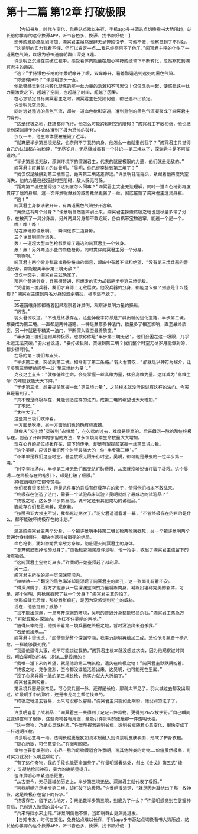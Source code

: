 # 第十二篇 第12章 打破极限
        【告知书友，时代在变化，免费站点难以长存，手机app多书源站点切换看书大势所趋，站长给你推荐的这个换源APP，听书音色多、换源、找书都好使！】
       恐怖的威胁感急剧增加，阊冥君主虽然是肆无忌惮的性子，可他不傻，他察觉到了不对劲。
       “这吴明的实力我看不懂，但可以肯定一点……我已经奈何不了他了。”阊冥君主呼的化作了一道黑色气流，以极为恐怖速度朝群山深处飞遁。
       许景明正沉浸在突破过程中，感受着体内能量在眉心神符的统领下不断转化，忽然察觉到阊冥君主的遁逃。
       “逃？”手持银色长枪的许景明睁开了眼，双眸睁开，看着那遁逃到远处的黑色气流。
       “你逃得掉吗？”许景明念头一起。
       他能够感觉到体内转化凝练的那一丝力量的浩瀚和不可思议！仅仅念头一起，便感觉这一丝力量激发之下，超越了空间，也超越了时间，超越了因果。
       在心念锁定目标阊冥君主之时，阊冥君主任凭如何逃，都已逃不出锁定。
       许景明凭空消失。
       同时远处遁逃的黑色气流，却被一道血色枪影穿透，遭到重创的黑色气流凝聚成了阊冥君主的身形。
       “这是终极之地，赶路都得飞行，他怎么可能跨越时空的阻碍？”阊冥君主不敢相信，他也感觉到深渊赐予的生命体遭到了极为恐怖的破坏。
       仅仅一击，他生命体便被摧毁了近半。
       “就算是半步第三境无敌，也奈何不了我的肉身。他怎么一击就重创我了？”阊冥君主只觉得自己的认知都在被粉碎，“无尽岁月，无尽疆域都有一个共识——第三境以下，深渊君主是不可摧毁的。”
       “半步第三境无敌，深渊环境下的深渊君主，代表的就是极限的力量，他们就是无敌的。”
       阊冥君主盯着前方的许景明，“吴明，你已经突破到第三境了？”
       “我仅仅是触摸到第三境而已，距离第三境还差得远。”许景明轻轻摇头，紧跟着他再度凭空消失，他的力量已经超越时空阻碍，敌人躲无可躲。
       “距离第三境还差得远？这到底怎么回事？”阊冥君主完全无法理解，同时一道血色枪影再度贯穿了他的身躯，这一次许景明爆发的威势竟然更强了一丝，彻底摧毁了阊冥君主这具身躯。
       “逃！”
       阊冥君主身躯溃散开来，有两道黑色气流分开逃窜。
       “竟然还有两个分身？”许景明自然能辨别出来，阊冥君主探索终极之地也是尽量多带了分身，在被灭了一具分身后，另外两具分身都不敢迟疑，各自携带宝物逃窜，能逃一个是一个。
       哗！哗！哗！
       站在原地的许景明，一瞬间化作三道身影。
       三个许景明同时消失。
       轰！一道超大型血色枪影贯穿了遁逃的阊冥君主一个分身。
       轰！轰！另外两道小些的血色枪影，同时贯穿阊冥君主另一个分身。
       “啊啊啊。”
       阊冥君主两个分身都露出狰狞扭曲的面容，眼眸中有着不甘和绝望，“没有第三境兵器的普通分身，都能媲美半步第三境无敌？”
       仅仅一交手，阊冥君主就确定了。
       那两个普通分身，兵器很普通，可爆发的实力却都是半步第三境无敌。
       “凭借第三境兵器，我们才算得上无敌层次。他没兵器的分身，都能这么强？到底是什么怪物？”阊冥君主遭到两名分身的追杀袭扰，根本逃不脱了。
       ……
       35道巍峨身影都循着因果观察着许景明，观察许景明力量的操纵。
       “厉害。”
       羽火君惊叹道，“不愧是终极存在，这些神秘字符却是开辟出新的进化道路。半步第三境，想要成为第三境。一直都是两种道路。一种是兼修多种法门，数量多了相互影响，直至最终质变。另一种就是专精某一法门，不断深入直至最终质变。”
       “半步第三境们达到某种极限，也被称作是‘半步第三境无敌’，他们会困在这一极限，几乎永远无法突破。”羽火君说道，“要打破极限，突破到第三境？我们整个时空无尽岁月能做到的，都少得可怜。”
       在场的第三境们都点头。
       “半步第三境，突破到第三境。如今有了第三条路。”羽火君赞叹，“那就是以神符为媒介，让半步第三境提前感受一丝‘第三境的力量’。”
       克夜之主点头：“就像低维生命，会先掌握一丝高维力量，体会高维力量。这样成为‘高维生命’的难度就能大大下降。”
       “半步第三境，想要提前掌握一丝‘第三境力量’，之前根本就没听说过有这样的法门。今天算是看到了。”
       “真不愧是终极存在，竟能创造这样的法门，成第三境的希望也大大增加。”
       “了不起。”
       “太伟大了。”
       这些第三境们吹捧着。
       一方面是吹捧，另一方面他们也的确有些震撼。
       就像从‘初生境’突破到‘永恒境’，在久远的过去，难度是很高的。后来母河一脉的那位终极存在，创造了开辟体内宇宙的方法，令永恒境高维生命数量大大增加。
       现在心界的那位终极存在，留下的传承，却是有望提前掌握一丝第三境力量。
       “这个吴明，应该是我们整个时空最强大的一位‘半步第三境’。”
       “不单单是我们这座时空，甚至放眼无限平行时空，吴明，都可能是最强的一位半步第三境。”
       “时空竞技场内，半步第三境无敌们都无法打破极限，从来就没听说谁打破了极限。这个吴明……在终极存在的指引下，却是打破了极限。”
       35位巍峨存在都夸赞着。
       他们都有很多想法，但是这件事的背后有终极存在的影子，使得他们根本不敢乱来。
       “终极存在创造了法门，需要一个试验品来试验？吴明就成了最成功的试验品？”
       “终极之地，这么多半步第三境，说不定还有其他成功的试验品。”
       巍峨存在们都思索着，观察着。
       “按照弗亚大领主所说，我都死过两次了。”羽火君遥遥看着一幕，“不管终极存在的目的是什么，都不能破坏终极存在的计划。”
       ……
       遁逃的阊冥君主两个分身，一个被许景明手持第三境长枪两枪就戳死，另一个被许景明两个普通分身纠缠住，很快也落得被戳死的结局。
       血色枪影，犹如游龙贯穿敌方身躯，彻底湮灭阊冥君主的身体。
       “总算彻底毁掉他的分身了。”血色枪影凝聚成许景明，他一招手，收起了阊冥君主遗留下的所有物品。
       “这阊冥君主宝物可真多。”许景明开始查探起了战利品。
       另一边。
       阊冥君主所在的那一层深渊空间内。
       “咕咕咕~~~”翻滚的黑色海洋却是浮现了阊冥君主的面孔，这一张面孔有着不安。
       “得深渊赐予，我方才能够以一层深渊空间的力量凝练肉身，凝练出堪称完美的躯体。可是，那个吴明，两枪就戳死了我一个分身？”阊冥君主真的怕了。
       他那般肆无忌惮，那般嚣张癫狂，是因为没感觉到死亡的威胁。
       现在，他感觉到了威胁！
       “我不能出深渊，一旦离开深渊的环境，吴明的普通分身都能轻易杀我。”阊冥君主焦急万分，“可就算躲在深渊内，也扛不住吴明的两枪。”
       “值得庆幸的是，他携带着第三境兵器在终极之地，暂时没法出来追杀我。”
       “若是他出来……”
       阊冥君主很忧虑，“即便借助整个深渊空间，我实力能够再增加三成。恐怕他多耗费十枪八枪，一样能够戳死我。”
       “我逼他逼得太狠，他不可能饶过我的。”阊冥君主根本就没想过求饶，因为他观察过时间线，明白吴明的性格，求饶……是没用的！
       “我唯一活下来的希望，就是他的第三境长枪，遗失在终极之地！”阊冥君主默默期盼着。
       “终极之地，竞争激烈，至今都没谁能活着出来。这吴明，也可能死在里面。”
       “没了心灵兵器一脉的第三境长枪，他实力就大大折扣了。”
       阊冥君主期盼着。
       第三境兵器是很常见，可心灵兵器一脉，还得是长枪，那就太罕见了。羽火城过去都没出现过，许景明手中的那件，还是帝龙岛主帮忙找来的。
       “终极之地进去容易，出来可没那么容易。”阊冥君主只能如此期盼，他没别的法子了。
       ……
       许景明查看了战利品：“阊冥君主一共得到了足足五件奇物，更得到2622枚字符。”自己瞬间就变得富有了很多，这些奇物各有用途，最吸引许景明的还是那一件透明长棍。
       “这一奇物，乃是心灵珠材质。”许景明握着透明长棍，透明长棍随着心意变化，很快变成了一杆透明长枪。
       许景明心意再一动，透明长棍更是犹如流水般融入到许景明皮肤表面，形成了护身衣袍。
       “随心所欲，可任意变化。”许景明惊叹。
       奇物也要看类别的，心界一脉的奇物很适合许景明，可其他种类的奇物……价值虽然极高，可对实力就没什么明显帮助了。
       “有了这件奇物，我的手段也能更全面些了。”许景明遥看远处，创出《金戈》第五式‘烽火’，又凝结枪形神符，实力的确明显提升。
       但许景明心中紧迫感更重。
       “从古至今，无尽疆域的历史上，半步第三境无敌、深渊君主就代表了极限。”
       “可我明明还是半步第三境，却打破了这极限。”许景明很清楚，“就是因为凝结出了那一枚神符，这是终极存在留下的传承。”
       “终极存在，留下这片地方，引来无数半步第三境，到底为了什么？”许景明感觉到在掌握神符后，已然进入漩涡的最中央了。
       “兵来将挡水来土掩。”许景明倒也不惧，当即朝群山更深处进发。
       【告知书友，时代在变化，免费站点难以长存，手机app多书源站点切换看书大势所趋，站长给你推荐的这个换源APP，听书音色多、换源、找书都好使！】